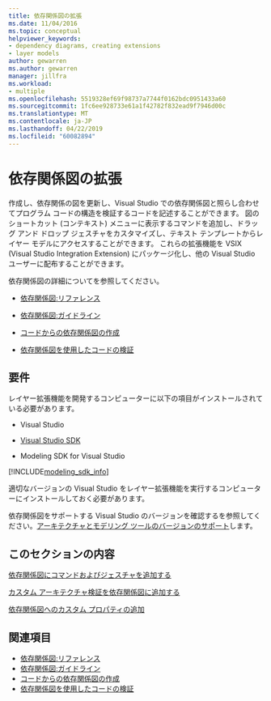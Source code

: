 ```yaml
---
title: 依存関係図の拡張
ms.date: 11/04/2016
ms.topic: conceptual
helpviewer_keywords:
- dependency diagrams, creating extensions
- layer models
author: gewarren
ms.author: gewarren
manager: jillfra
ms.workload:
- multiple
ms.openlocfilehash: 5519328ef69f98737a7744f0162bdc0951433a60
ms.sourcegitcommit: 1fc6ee928733e61a1f42782f832ead9f7946d00c
ms.translationtype: MT
ms.contentlocale: ja-JP
ms.lasthandoff: 04/22/2019
ms.locfileid: "60082894"
---
```

# <a name="extend-dependency-diagrams"></a>依存関係図の拡張

作成し、依存関係の図を更新し、Visual Studio での依存関係図と照らし合わせてプログラム コードの構造を検証するコードを記述することができます。 図のショートカット (コンテキスト) メニューに表示するコマンドを追加し、ドラッグ アンド ドロップ ジェスチャをカスタマイズし、テキスト テンプレートからレイヤー モデルにアクセスすることができます。 これらの拡張機能を VSIX (Visual Studio Integration Extension) にパッケージ化し、他の Visual Studio ユーザーに配布することができます。

 依存関係図の詳細についてを参照してください。

- [依存関係図:リファレンス](../modeling/layer-diagrams-reference.md)

- [依存関係図:ガイドライン](../modeling/layer-diagrams-guidelines.md)

- [コードからの依存関係図の作成](../modeling/create-layer-diagrams-from-your-code.md)

- [依存関係図を使用したコードの検証](../modeling/validate-code-with-layer-diagrams.md)

## <a name="prereqs"></a> 要件

レイヤー拡張機能を開発するコンピューターに以下の項目がインストールされている必要があります。

- Visual Studio

- [Visual Studio SDK](../extensibility/visual-studio-sdk.md)

- Modeling SDK for Visual Studio

[!INCLUDE[modeling_sdk_info](includes/modeling_sdk_info.md)]

適切なバージョンの Visual Studio をレイヤー拡張機能を実行するコンピューターにインストールしておく必要があります。

依存関係図をサポートする Visual Studio のバージョンを確認するを参照してください。[アーキテクチャとモデリング ツールのバージョンのサポート](../modeling/what-s-new-for-design-in-visual-studio.md#VersionSupport)します。

## <a name="in-this-section"></a>このセクションの内容
 [依存関係図にコマンドおよびジェスチャを追加する](../modeling/add-commands-and-gestures-to-layer-diagrams.md)

 [カスタム アーキテクチャ検証を依存関係図に追加する](../modeling/add-custom-architecture-validation-to-layer-diagrams.md)

 [依存関係図へのカスタム プロパティの追加](../modeling/add-custom-properties-to-layer-diagrams.md)

## <a name="see-also"></a>関連項目

- [依存関係図:リファレンス](../modeling/layer-diagrams-reference.md)
- [依存関係図:ガイドライン](../modeling/layer-diagrams-guidelines.md)
- [コードからの依存関係図の作成](../modeling/create-layer-diagrams-from-your-code.md)
- [依存関係図を使用したコードの検証](../modeling/validate-code-with-layer-diagrams.md)
